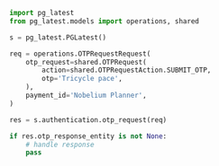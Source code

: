 <!-- Start SDK Example Usage -->


```python
import pg_latest
from pg_latest.models import operations, shared

s = pg_latest.PGLatest()

req = operations.OTPRequestRequest(
    otp_request=shared.OTPRequest(
        action=shared.OTPRequestAction.SUBMIT_OTP,
        otp='Tricycle pace',
    ),
    payment_id='Nobelium Planner',
)

res = s.authentication.otp_request(req)

if res.otp_response_entity is not None:
    # handle response
    pass
```
<!-- End SDK Example Usage -->